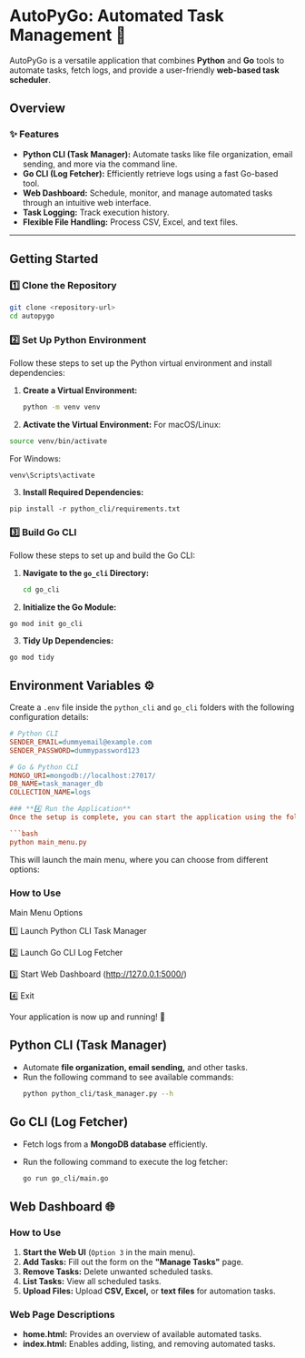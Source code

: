 # **AutoPyGo: Automated Task Management 🚀**  

AutoPyGo is a versatile application that combines **Python** and **Go** tools to automate tasks, fetch logs, and provide a user-friendly **web-based task scheduler**.  

## **Overview**  

### ✨ Features  
- **Python CLI (Task Manager):** Automate tasks like file organization, email sending, and more via the command line.  
- **Go CLI (Log Fetcher):** Efficiently retrieve logs using a fast Go-based tool.  
- **Web Dashboard:** Schedule, monitor, and manage automated tasks through an intuitive web interface.  
- **Task Logging:** Track execution history.  
- **Flexible File Handling:** Process CSV, Excel, and text files.  

---

## **Getting Started**  

### **1️⃣ Clone the Repository**  
```bash
git clone <repository-url>
cd autopygo
```
### **2️⃣ Set Up Python Environment**  
Follow these steps to set up the Python virtual environment and install dependencies:  

1. **Create a Virtual Environment:**  
   ```bash
   python -m venv venv
2. **Activate the Virtual Environment:**
For macOS/Linux:
```bash
source venv/bin/activate
```
For Windows:
```
venv\Scripts\activate
```
3. **Install Required Dependencies:**
```
pip install -r python_cli/requirements.txt
```
### **3️⃣ Build Go CLI**  
Follow these steps to set up and build the Go CLI:  

1. **Navigate to the `go_cli` Directory:**  
   ```bash
   cd go_cli
   ```
2. **Initialize the Go Module:**
```
go mod init go_cli
```
3. **Tidy Up Dependencies:**
```
go mod tidy
```
## **Environment Variables ⚙️**  

Create a `.env` file inside the `python_cli` and `go_cli` folders with the following configuration details:  

```ini
# Python CLI
SENDER_EMAIL=dummyemail@example.com  
SENDER_PASSWORD=dummypassword123  

# Go & Python CLI
MONGO_URI=mongodb://localhost:27017/  
DB_NAME=task_manager_db  
COLLECTION_NAME=logs

### **4️⃣ Run the Application**  
Once the setup is complete, you can start the application using the following command:  

```bash
python main_menu.py
```
This will launch the main menu, where you can choose from different options:

### **How to Use**
Main Menu Options

1️⃣ Launch Python CLI Task Manager

2️⃣ Launch Go CLI Log Fetcher

3️⃣ Start Web Dashboard (http://127.0.0.1:5000/)

4️⃣ Exit

Your application is now up and running! 🚀
## **Python CLI (Task Manager)**  
- Automate **file organization, email sending,** and other tasks.  
- Run the following command to see available commands:  
  ```bash
  python python_cli/task_manager.py --h
## **Go CLI (Log Fetcher)**  
- Fetch logs from a **MongoDB database** efficiently.  
- Run the following command to execute the log fetcher:  

  ```bash
  go run go_cli/main.go


## **Web Dashboard 🌐**  

### **How to Use**  
1. **Start the Web UI** (`Option 3` in the main menu).  
2. **Add Tasks:** Fill out the form on the **"Manage Tasks"** page.  
3. **Remove Tasks:** Delete unwanted scheduled tasks.  
4. **List Tasks:** View all scheduled tasks.  
5. **Upload Files:** Upload **CSV, Excel,** or **text files** for automation tasks.  


### Web Page Descriptions

* **home.html:** Provides an overview of available automated tasks.
* **index.html:** Enables adding, listing, and removing automated tasks.










